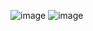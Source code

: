 ![image](https://github.com/user-attachments/assets/023e44bd-dbff-41b2-b134-c22576ac244e)
![image](https://github.com/user-attachments/assets/04701ec0-5c5b-46c4-9780-ba33260ca4a0)
